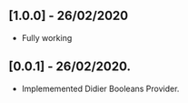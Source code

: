 ## [1.0.0] - 26/02/2020

* Fully working

## [0.0.1] - 26/02/2020.

* Implememented Didier Booleans Provider.
